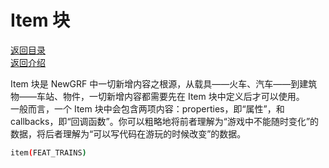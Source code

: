 # Item 块

[返回目录](./catalogue.md)\
[返回介绍](./code_introduction.md)

Item 块是 NewGRF 中一切新增内容之根源，从载具——火车、汽车——到建筑物——车站、物件，一切新增内容都需要先在 Item 块中定义后才可以使用。\
一般而言，一个 Item 块中会包含两项内容：properties，即“属性”，和 callbacks，即“回调函数”。你可以粗略地将前者理解为“游戏中不能随时变化”的数据，将后者理解为“可以写代码在游玩的时候改变”的数据。

```bash
item(FEAT_TRAINS)
```
